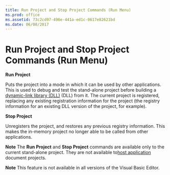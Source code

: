 ```yaml
---
title: Run Project and Stop Project Commands (Run Menu)
ms.prod: office
ms.assetid: 73c2cd97-496e-441a-ed1c-0617e82621bd
ms.date: 06/08/2017
---
```



# Run Project and Stop Project Commands (Run Menu)

 **Run Project**

Puts the project into a mode in which it can be used by other applications. This is used to debug and test the stand-alone project before building a [dynamic-link library (DLL)](vbe-glossary.md) (DLL) from it. The current project is registered, replacing any existing registration information for the project (the registry information for an existing DLL version of the project, for example).

 **Stop Project**

Unregisters the project, and restores any previous registry information. This makes the in-memory project no longer able to be called from other applications.

 **Note**  The **Run Project** and **Stop Project** commands are available only to the current stand-alone project. They are not available to[host application](vbe-glossary.md) document projects.


 **Note**  This feature is not available in all versions of the Visual Basic Editor.


